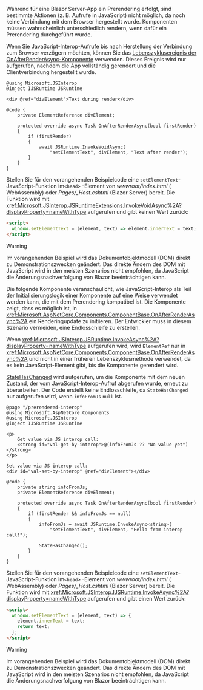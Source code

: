 ---
---
Während für eine Blazor Server-App ein Prerendering erfolgt, sind bestimmte Aktionen (z. B. Aufrufe in JavaScript) nicht möglich, da noch keine Verbindung mit dem Browser hergestellt wurde. Komponenten müssen wahrscheinlich unterschiedlich rendern, wenn dafür ein Prerendering durchgeführt wurde.

Wenn Sie JavaScript-Interop-Aufrufe bis nach Herstellung der Verbindung zum Browser verzögern möchten, können Sie das [Lebenszyklusereignis der OnAfterRenderAsync-Komponente](xref:blazor/components/lifecycle#after-component-render) verwenden. Dieses Ereignis wird nur aufgerufen, nachdem die App vollständig gerendert und die Clientverbindung hergestellt wurde.

```cshtml
@using Microsoft.JSInterop
@inject IJSRuntime JSRuntime

<div @ref="divElement">Text during render</div>

@code {
    private ElementReference divElement;

    protected override async Task OnAfterRenderAsync(bool firstRender)
    {
        if (firstRender)
        {
            await JSRuntime.InvokeVoidAsync(
                "setElementText", divElement, "Text after render");
        }
    }
}
```

Stellen Sie für den vorangehenden Beispielcode eine `setElementText`-JavaScript-Funktion im`<head>` -Element von *wwwroot/index.html* ( WebAssembly) oder *Pages/_Host.cshtml* (Blazor Server) bereit. Die Funktion wird mit <xref:Microsoft.JSInterop.JSRuntimeExtensions.InvokeVoidAsync%2A?displayProperty=nameWithType> aufgerufen und gibt keinen Wert zurück:

```html
<script>
  window.setElementText = (element, text) => element.innerText = text;
</script>
```

> [!WARNING]
> Im vorangehenden Beispiel wird das Dokumentobjektmodell (DOM) direkt zu Demonstrationszwecken geändert. Das direkte Ändern des DOM mit JavaScript wird in den meisten Szenarios nicht empfohlen, da JavaScript die Änderungsnachverfolgung von Blazor beeinträchtigen kann.

Die folgende Komponente veranschaulicht, wie JavaScript-Interop als Teil der Initialisierungslogik einer Komponente auf eine Weise verwendet werden kann, die mit dem Prerendering kompatibel ist. Die Komponente zeigt, dass es möglich ist, in <xref:Microsoft.AspNetCore.Components.ComponentBase.OnAfterRenderAsync%2A> ein Renderingupdate zu initiieren. Der Entwickler muss in diesem Szenario vermeiden, eine Endlosschleife zu erstellen.

Wenn <xref:Microsoft.JSInterop.JSRuntime.InvokeAsync%2A?displayProperty=nameWithType> aufgerufen wird, wird `ElementRef` nur in <xref:Microsoft.AspNetCore.Components.ComponentBase.OnAfterRenderAsync%2A> und nicht in einer früheren Lebenszyklusmethode verwendet, da es kein JavaScript-Element gibt, bis die Komponente gerendert wird.

[StateHasChanged](xref:blazor/components/lifecycle#state-changes) wird aufgerufen, um die Komponente mit dem neuen Zustand, der vom JavaScript-Interop-Aufruf abgerufen wurde, erneut zu überarbeiten. Der Code erstellt keine Endlosschleife, da `StateHasChanged` nur aufgerufen wird, wenn `infoFromJs` `null` ist.

```cshtml
@page "/prerendered-interop"
@using Microsoft.AspNetCore.Components
@using Microsoft.JSInterop
@inject IJSRuntime JSRuntime

<p>
    Get value via JS interop call:
    <strong id="val-get-by-interop">@(infoFromJs ?? "No value yet")</strong>
</p>

Set value via JS interop call:
<div id="val-set-by-interop" @ref="divElement"></div>

@code {
    private string infoFromJs;
    private ElementReference divElement;

    protected override async Task OnAfterRenderAsync(bool firstRender)
    {
        if (firstRender && infoFromJs == null)
        {
            infoFromJs = await JSRuntime.InvokeAsync<string>(
                "setElementText", divElement, "Hello from interop call!");

            StateHasChanged();
        }
    }
}
```

Stellen Sie für den vorangehenden Beispielcode eine `setElementText`-JavaScript-Funktion im`<head>` -Element von *wwwroot/index.html* ( WebAssembly) oder *Pages/_Host.cshtml* (Blazor Server) bereit. Die Funktion wird mit <xref:Microsoft.JSInterop.IJSRuntime.InvokeAsync%2A?displayProperty=nameWithType> aufgerufen und gibt einen Wert zurück:

```html
<script>
  window.setElementText = (element, text) => {
    element.innerText = text;
    return text;
  };
</script>
```

> [!WARNING]
> Im vorangehenden Beispiel wird das Dokumentobjektmodell (DOM) direkt zu Demonstrationszwecken geändert. Das direkte Ändern des DOM mit JavaScript wird in den meisten Szenarios nicht empfohlen, da JavaScript die Änderungsnachverfolgung von Blazor beeinträchtigen kann.
